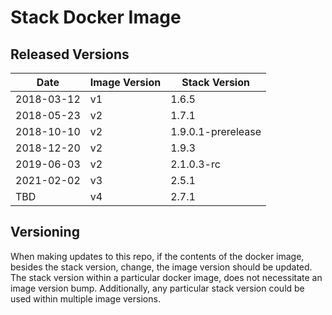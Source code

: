 # Stack Docker Image

## Released Versions

| Date       | Image Version | Stack Version      |
|------------|---------------|--------------------|
| 2018-03-12 | v1            | 1.6.5              |
| 2018-05-23 | v2            | 1.7.1              |
| 2018-10-10 | v2            | 1.9.0.1-prerelease |
| 2018-12-20 | v2            | 1.9.3              |
| 2019-06-03 | v2            | 2.1.0.3-rc         |
| 2021-02-02 | v3            | 2.5.1              |
| TBD        | v4            | 2.7.1              |

## Versioning
When making updates to this repo, if the contents of the docker image, besides the stack version, change, the image version should be updated.  The stack version within a particular docker image, does not necessitate an image version bump.  Additionally, any particular stack version could be used within multiple image versions.
